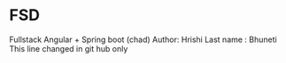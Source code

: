 # FSD
Fullstack Angular + Spring boot (chad)
Author: Hrishi
Last name : Bhuneti
This line changed in git hub only
